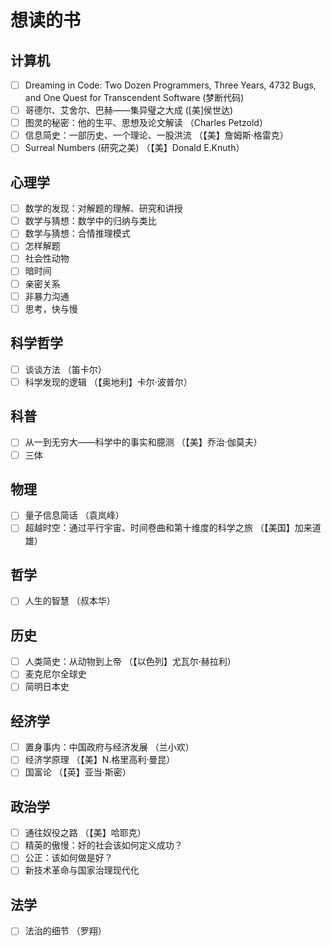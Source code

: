 # 想读的书

## 计算机

- [ ] Dreaming in Code: Two Dozen Programmers, Three Years, 4732 Bugs, and One Quest for Transcendent Software (梦断代码)
- [ ] 哥德尔、艾舍尔、巴赫——集异璧之大成 ([美]侯世达)
- [ ] 图灵的秘密：他的生平、思想及论文解读 （Charles Petzold）
- [ ] 信息简史：一部历史、一个理论、一股洪流 （【美】詹姆斯·格雷克）
- [ ] Surreal Numbers (研究之美) （【美】Donald E.Knuth）

## 心理学

- [ ] 数学的发现：对解题的理解、研究和讲授
- [ ] 数学与猜想：数学中的归纳与类比
- [ ] 数学与猜想：合情推理模式
- [ ] 怎样解题
- [ ] 社会性动物
- [ ] 暗时间
- [ ] 亲密关系
- [ ] 非暴力沟通
- [ ] 思考，快与慢

## 科学哲学

- [ ] 谈谈方法 （笛卡尔）
- [ ] 科学发现的逻辑 （【奥地利】卡尔·波普尔）

## 科普

- [ ] 从一到无穷大——科学中的事实和臆测 （【美】乔治·伽莫夫）
- [ ] 三体

## 物理

- [ ] 量子信息简话 （袁岚峰）
- [ ] 超越时空：通过平行宇宙、时间卷曲和第十维度的科学之旅 （【美国】加来道雄）

## 哲学

- [ ] 人生的智慧 （叔本华）

## 历史

- [ ] 人类简史：从动物到上帝 （【以色列】尤瓦尔·赫拉利）
- [ ] 麦克尼尔全球史
- [ ] 简明日本史

## 经济学

- [ ] 置身事内：中国政府与经济发展 （兰小欢）
- [ ] 经济学原理 （【美】N.格里高利·曼昆）
- [ ] 国富论 （【英】亚当·斯密）

## 政治学

- [ ] 通往奴役之路 （【美】哈耶克）
- [ ] 精英的傲慢：好的社会该如何定义成功？
- [ ] 公正：该如何做是好？
- [ ] 新技术革命与国家治理现代化

## 法学

- [ ] 法治的细节 （罗翔）
